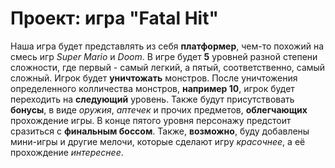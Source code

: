 # Проект: игра "Fatal Hit" #
Наша игра будет представлять из себя **платформер**, чем-то похожий на смесь игр _Super Mario_ и _Doom_. 
В игре будет **5** уровней разной степени сложности, где первый - самый легкий, а пятый, соответственно, самый сложный.
Игрок будет **уничтожать** монстров. После уничтожения определенного колличества монстров, **например 10**, 
игрок будет переходить на **следующий** уровень. Также будут присутствовать **бонусы**, в виде _оружия_,
_аптечек_ и прочих предметов, **облегчающих** прохождение игры. В конце пятого уровня персонажу предстоит
сразиться с **финальным боссом**. Также, **возможно**, буду добавлены мини-игры и другие мелочи,
которые сделают игру _красочнее_, а её прохождение _интереснее_.